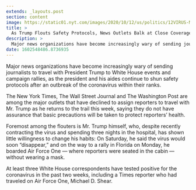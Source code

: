 ```yaml
--- 
extends: _layouts.post 
section: content 
image: https://static01.nyt.com/images/2020/10/12/us/politics/12VIRUS-MEDIA/12VIRUS-MEDIA-facebookJumbo.jpg 
title: > 
  As Trump Flouts Safety Protocols, News Outlets Balk at Close Coverage 
description: > 
  Major news organizations have become increasingly wary of sending journalists to travel with President Trump to White House events and campaign rallies, as the president and his aides continue to shun safety protocols after an outbreak of the coronavirus within their ranks.The New York Times, The Wall Street Journal and The Washington Post are among the major outlets that have declined to assign reporters to travel with Mr. Trump as he returns to the trail this week, saying they do not have assurance that basic precautions will be taken to protect reporters’ health.Foremost among the flouters is Mr. Trump himself, who, despite recently contracting the virus and spending three nights in the hospital, has shown little willingness to change his habits: On Saturday, he said the virus would soon “disappear,” and on the way to a rally in Florida on Monday, he boarded Air Force One — where reporters were seated in the cabin — without wearing a mask.At least three White House correspondents have tested positive for the coronavirus in the past two weeks, including a Times reporter who had traveled on Air Force One, Michael D. Shear. 
date: 1602548486.8736935 
--- 
```

Major news organizations have become increasingly wary of sending journalists to travel with President Trump to White House events and campaign rallies, as the president and his aides continue to shun safety protocols after an outbreak of the coronavirus within their ranks.

The New York Times, The Wall Street Journal and The Washington Post are among the major outlets that have declined to assign reporters to travel with Mr. Trump as he returns to the trail this week, saying they do not have assurance that basic precautions will be taken to protect reporters’ health.

Foremost among the flouters is Mr. Trump himself, who, despite recently contracting the virus and spending three nights in the hospital, has shown little willingness to change his habits: On Saturday, he said the virus would soon “disappear,” and on the way to a rally in Florida on Monday, he boarded Air Force One — where reporters were seated in the cabin — without wearing a mask.

At least three White House correspondents have tested positive for the coronavirus in the past two weeks, including a Times reporter who had traveled on Air Force One, Michael D. Shear.